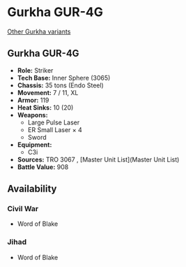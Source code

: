 # Gurkha GUR-4G 

[Other Gurkha variants](../gurkha.md) 

## Gurkha GUR-4G 

- **Role:** Striker 
- **Tech Base:** Inner Sphere (3065) 
- **Chassis:** 35 tons (Endo Steel) 
- **Movement:** 7 / 11, XL 
- **Armor:** 119 
- **Heat Sinks:** 10 (20) 
- **Weapons:** 
  - Large Pulse Laser 
  - ER Small Laser × 4 
  - Sword 
- **Equipment:** 
  - C3i 
- **Sources:** TRO 3067 , [Master Unit List](Master Unit List) 
- **Battle Value:** 908 

## Availability 

### Civil War 

- Word of Blake 

### Jihad 

- Word of Blake 

